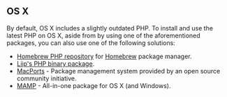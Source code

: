 ## OS X

By default, OS X includes a slightly outdated PHP. To install and use the
latest PHP on OS X, aside from by using one of the aforementioned packages, you
can also use one of the following solutions:

* [Homebrew PHP repository](https://github.com/Homebrew/homebrew-php) for
  [Homebrew](http://brew.sh/) package manager.
* [Liip's PHP binary package](http://php-osx.liip.ch/).
* [MacPorts](https://www.macports.org/) - Package management system provided by
  an open source community initiative.
* [MAMP](http://www.mamp.info/en/downloads/) - All-in-one package for OS X (and Windows).

